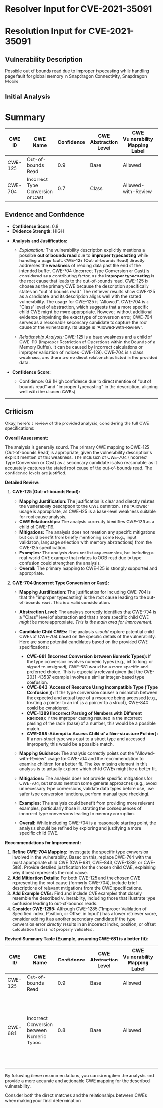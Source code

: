# Resolver Input for CVE-2021-35091

# Resolution Input for CVE-2021-35091

## Vulnerability Description
Possible out of bounds read due to improper typecasting while handling page fault for global memory in Snapdragon Connectivity, Snapdragon Mobile

## Initial Analysis
# Summary
| CWE ID | CWE Name | Confidence | CWE Abstraction Level | CWE Vulnerability Mapping Label | CWE-Vulnerability Mapping Notes |
|---|---|---|---|---|---|
| CWE-125 | Out-of-bounds Read | 0.9 | Base | Allowed | Primary CWE |
| CWE-704 | Incorrect Type Conversion or Cast | 0.7 | Class | Allowed-with-Review | Secondary Candidate |

## Evidence and Confidence

*   **Confidence Score:** 0.8
*   **Evidence Strength:** HIGH

- **Analysis and Justification:**  
  - *Explanation:* The vulnerability description explicitly mentions a possible **out of bounds read** due to **improper typecasting** while handling a page fault. CWE-125 (Out-of-bounds Read) directly addresses the **weakness** of reading data past the end of the intended buffer. CWE-704 (Incorrect Type Conversion or Cast) is considered as a contributing factor, as the **improper typecasting** is the root cause that leads to the out-of-bounds read. CWE-125 is chosen as the primary CWE because the description specifically states an "out of bounds read."
  The retriever results show CWE-125 as a candidate, and its description aligns well with the stated vulnerability. The usage for CWE-125 is "Allowed".
  CWE-704 is a "Class" level of abstraction, which suggests that a more specific child CWE might be more appropriate. However, without additional evidence pinpointing the exact type of conversion error, CWE-704 serves as a reasonable secondary candidate to capture the root cause of the vulnerability. Its usage is "Allowed-with-Review".

  - *Relationship Analysis:* CWE-125 is a base weakness and a child of CWE-119 (Improper Restriction of Operations within the Bounds of a Memory Buffer). It can be caused by incorrect calculations or improper validation of indices (CWE-129). CWE-704 is a class weakness, and there are no direct relationships listed in the provided data.

- **Confidence Score:**  
  - Confidence: 0.9 (High confidence due to direct mention of "out of bounds read" and "improper typecasting" in the description, aligning well with the chosen CWEs)

---

## Criticism
Okay, here's a review of the provided analysis, considering the full CWE specifications:

**Overall Assessment:**

The analysis is generally sound. The primary CWE mapping to CWE-125 (Out-of-bounds Read) is appropriate, given the vulnerability description's explicit mention of this weakness. The inclusion of CWE-704 (Incorrect Type Conversion or Cast) as a secondary candidate is also reasonable, as it accurately captures the stated root cause of the out-of-bounds read. The confidence levels are justified.

**Detailed Review:**

1.  **CWE-125 (Out-of-bounds Read):**

    *   **Mapping Justification:** The justification is clear and directly relates the vulnerability description to the CWE definition. The "Allowed" usage is appropriate, as CWE-125 is a base-level weakness suitable for root cause analysis.
    *   **CWE Relationships:** The analysis correctly identifies CWE-125 as a child of CWE-119.
    *   **Mitigations:** The analysis does not mention any specific mitigations but could benefit from briefly mentioning some (e.g., input validation, language selection with memory abstractions) from the CWE-125 specification.
    *   **Examples:** The analysis does not list any examples, but including a real-world CVE example that relates to OOB read due to type confusion could strengthen the analysis.
    *   **Overall:** The primary mapping to CWE-125 is strongly supported and appropriate.

2.  **CWE-704 (Incorrect Type Conversion or Cast):**

    *   **Mapping Justification:** The justification for including CWE-704 is that the "improper typecasting" is the root cause leading to the out-of-bounds read. This is a valid consideration.
    *   **Abstraction Level:** The analysis correctly identifies that CWE-704 is a "Class" level of abstraction and that a more specific child CWE *might* be more appropriate. *This is the main area for improvement.*
    *   **Candidate Child CWEs:** The analysis *should* explore potential child CWEs of CWE-704 based on the specific details of the vulnerability.  Here are some potential candidates based on the provided CWE specifications:
        *   **CWE-681 (Incorrect Conversion between Numeric Types):** If the type conversion involves numeric types (e.g., int to long, or signed to unsigned), CWE-681 would be a more specific and preferred choice. This is especially relevant given that the CVE-2021-43537 example involves a similar integer-based type confusion.
        *   **CWE-843 (Access of Resource Using Incompatible Type ('Type Confusion')):** If the type conversion causes a mismatch between the expected and actual type of a resource being accessed (e.g., treating a pointer to an int as a pointer to a struct), CWE-843 could be considered.
        *   **CWE-1389 (Incorrect Parsing of Numbers with Different Radices):** If the improper casting resulted in the incorrect parsing of the radix (base) of a number, this would be a possible match.
        *   **CWE-588 (Attempt to Access Child of a Non-structure Pointer):** If a non-struct type was cast to a struct type and accessed improperly, this would be a possible match.
    *   **Mapping Guidance:** The analysis correctly points out the "Allowed-with-Review" usage for CWE-704 and the recommendation to examine children for a better fit. The key missing element in this analysis is to actually explore which child CWEs might be a better fit.
    *   **Mitigations:** The analysis does not provide specific mitigations for CWE-704, but should mention some general approaches (e.g., avoid unnecessary type conversions, validate data types before use, use safer type conversion functions, perform manual type checking).
    *   **Examples:** The analysis could benefit from providing more relevant examples, particularly those illustrating the consequences of incorrect type conversions leading to memory corruption.

    *   **Overall:** While including CWE-704 is a reasonable starting point, the analysis should be refined by exploring and justifying a more specific child CWE.

**Recommendations for Improvement:**

1.  **Refine CWE-704 Mapping:**  Investigate the specific type conversion involved in the vulnerability. Based on this, replace CWE-704 with the most appropriate child CWE (CWE-681, CWE-843, CWE-1389, or CWE-588). Provide detailed justification for the chosen child CWE, explaining why it best represents the root cause.
2.  **Add Mitigation Details:**  For both CWE-125 and the chosen CWE representing the root cause (formerly CWE-704), include brief descriptions of relevant mitigations from the CWE specifications.
3.  **Add Example CVEs:** Find and include CVE examples that closely resemble the described vulnerability, including those that illustrate type confusion leading to out-of-bounds reads.
4.  **Consider CWE-1285:** Although CWE-1285 ("Improper Validation of Specified Index, Position, or Offset in Input") has a lower retriever score, consider adding it as another secondary candidate if the type conversion error *directly* results in an incorrect index, position, or offset calculation that is *not* properly validated.

**Revised Summary Table (Example, assuming CWE-681 is a better fit):**

| CWE ID  | CWE Name                                   | Confidence | CWE Abstraction Level | CWE Vulnerability Mapping Label | CWE-Vulnerability Mapping Notes                                                                                                                                                              |
| ------- | ------------------------------------------ | ---------- | --------------------- | ------------------------------- | ------------------------------------------------------------------------------------------------------------------------------------------------------------------------------------------ |
| CWE-125 | Out-of-bounds Read                         | 0.9        | Base                  | Allowed                       | Primary CWE                                                                                                                                                                                 |
| CWE-681 | Incorrect Conversion between Numeric Types | 0.8        | Base                  | Allowed                       | Secondary Candidate. More specific than CWE-704, capturing the numeric type conversion error that leads to the OOB read.                                                                |

By following these recommendations, you can strengthen the analysis and provide a more accurate and actionable CWE mapping for the described vulnerability.

Consider both the direct matches and the relationships between CWEs
when making your final determination.
        
